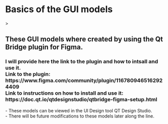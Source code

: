 <h1> Basics of the GUI models </h1>>
<h2> These GUI models where created by using the Qt Bridge plugin for Figma. </h2>
<h3> I will provide here the link to the plugin and how to intsall and use it. 
 <br/>Link to the plugin: https://www.figma.com/community/plugin/1167809465162924409
 <br/>Link to instructions on how to install and use it: https://doc.qt.io/qtdesignstudio/qtbridge-figma-setup.html
 </h3>
- These models can be viewed in the UI Design tool QT Design Studio. 
<br/>- There will be future modifications to these models later along the line.
